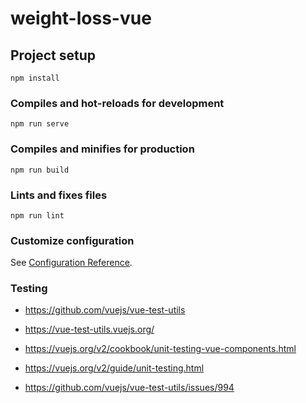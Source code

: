 # weight-loss-vue

## Project setup
```
npm install
```

### Compiles and hot-reloads for development
```
npm run serve
```

### Compiles and minifies for production
```
npm run build
```

### Lints and fixes files
```
npm run lint
```

### Customize configuration
See [Configuration Reference](https://cli.vuejs.org/config/).

### Testing
* https://github.com/vuejs/vue-test-utils
* https://vue-test-utils.vuejs.org/
* https://vuejs.org/v2/cookbook/unit-testing-vue-components.html
* https://vuejs.org/v2/guide/unit-testing.html

* https://github.com/vuejs/vue-test-utils/issues/994
